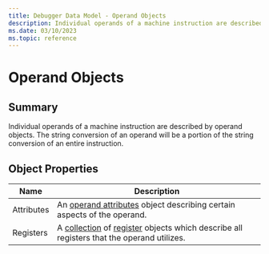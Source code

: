 ```yaml
---
title: Debugger Data Model - Operand Objects
description: Individual operands of a machine instruction are described by operand objects.
ms.date: 03/10/2023
ms.topic: reference
---
```

# Operand Objects

## Summary

Individual operands of a machine instruction are described by operand objects. The string conversion of an operand will be a portion of the string conversion of an entire instruction. 

## Object Properties

|Name|Description|
|--- |--- |
|Attributes|An [operand attributes](dbgmodel-object-operand-attributes.md) object describing certain aspects of the operand.|
|Registers|A [collection](dbgmodel-namespace-collections.md) of [register](dbgmodel-object-register.md) objects which describe all registers that the operand utilizes.|
